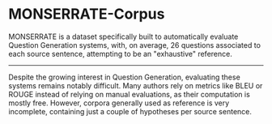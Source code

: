 # MONSERRATE-Corpus

MONSERRATE is a dataset specifically built to automatically evaluate Question Generation systems, with, on average, 26 questions associated to each source sentence, attempting to be an "exhaustive" reference.

---

Despite the growing interest in Question Generation, evaluating these systems remains notably difficult. Many authors rely on metrics like BLEU or ROUGE instead of relying on manual evaluations, as their computation is mostly free. However, corpora generally used as reference is very incomplete, containing just a couple of hypotheses per source sentence.
